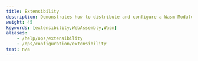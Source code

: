 ```yaml
---
title: Extensibility
description: Demonstrates how to distribute and configure a Wasm Module.
weight: 45
keywords: [extensibility,WebAssembly,Wasm]
aliases:
    - /help/ops/extensibility
    - /ops/configuration/extensibility
test: n/a
---
```

